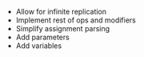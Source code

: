 - Allow for infinite replication
- Implement rest of ops and modifiers
- Simplify assignment parsing
- Add parameters
- Add variables